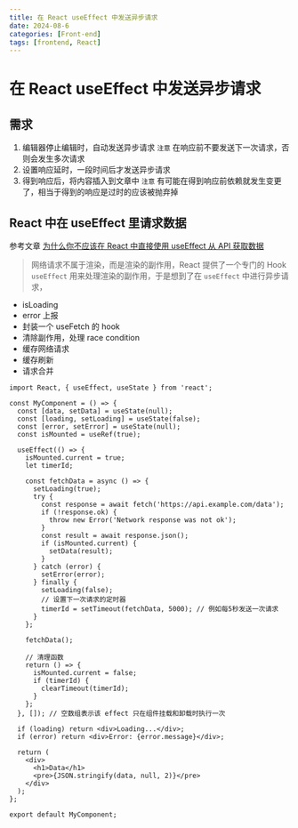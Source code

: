 ```yaml
---
title: 在 React useEffect 中发送异步请求
date: 2024-08-6
categories: [Front-end]
tags: [frontend, React]  
---
```


# 在 React useEffect 中发送异步请求

## 需求

1. 编辑器停止编辑时，自动发送异步请求
    `注意` 在响应前不要发送下一次请求，否则会发生多次请求
2. 设置响应延时，一段时间后才发送异步请求
3. 得到响应后，将内容插入到文章中
    `注意` 有可能在得到响应前依赖就发生变更了，相当于得到的响应是过时的应该被抛弃掉



## React 中在 useEffect 里请求数据

参考文章 [为什么你不应该在 React 中直接使用 useEffect 从 API 获取数据](https://blog.skk.moe/post/why-you-should-not-fetch-data-directly-in-use-effect/)

> 网络请求不属于渲染，而是渲染的副作用，React 提供了一个专门的 Hook `useEffect` 用来处理渲染的副作用，于是想到了在 `useEffect` 中进行异步请求，

- isLoading
- error 上报
- 封装一个 useFetch 的 hook
- 清除副作用，处理 race condition
- 缓存网络请求
- 缓存刷新
- 请求合并

```tsx
import React, { useEffect, useState } from 'react';

const MyComponent = () => {
  const [data, setData] = useState(null);
  const [loading, setLoading] = useState(false);
  const [error, setError] = useState(null);
  const isMounted = useRef(true);

  useEffect(() => {
    isMounted.current = true;
    let timerId;

    const fetchData = async () => {
      setLoading(true);
      try {
        const response = await fetch('https://api.example.com/data');
        if (!response.ok) {
          throw new Error('Network response was not ok');
        }
        const result = await response.json();
        if (isMounted.current) {
          setData(result);
        }
      } catch (error) {
        setError(error);
      } finally {
        setLoading(false);
        // 设置下一次请求的定时器
        timerId = setTimeout(fetchData, 5000); // 例如每5秒发送一次请求
      }
    };

    fetchData();

    // 清理函数
    return () => {
      isMounted.current = false;
      if (timerId) {
        clearTimeout(timerId);
      }
    };
  }, []); // 空数组表示该 effect 只在组件挂载和卸载时执行一次

  if (loading) return <div>Loading...</div>;
  if (error) return <div>Error: {error.message}</div>;

  return (
    <div>
      <h1>Data</h1>
      <pre>{JSON.stringify(data, null, 2)}</pre>
    </div>
  );
};

export default MyComponent;
```

